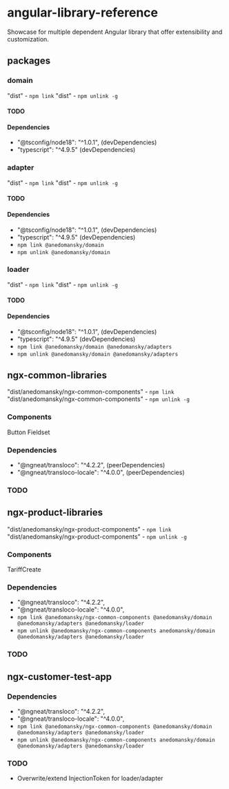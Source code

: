 # angular-library-reference

Showcase for multiple dependent Angular library that offer extensibility and customization.

## packages

### domain

"dist" - `npm link`
"dist" - `npm unlink -g`

#### TODO

#### Dependencies

- "@tsconfig/node18": "^1.0.1", (devDependencies)
- "typescript": "^4.9.5" (devDependencies)

### adapter

"dist" - `npm link`
"dist" - `npm unlink -g`

#### TODO

#### Dependencies

- "@tsconfig/node18": "^1.0.1", (devDependencies)
- "typescript": "^4.9.5" (devDependencies)
- `npm link @anedomansky/domain`
- `npm unlink @anedomansky/domain`

### loader

"dist" - `npm link`
"dist" - `npm unlink -g`

#### TODO

#### Dependencies

- "@tsconfig/node18": "^1.0.1", (devDependencies)
- "typescript": "^4.9.5" (devDependencies)
- `npm link @anedomansky/domain @anedomansky/adapters`
- `npm unlink @anedomansky/domain @anedomansky/adapters`

## ngx-common-libraries

"dist/anedomansky/ngx-common-components" - `npm link`
"dist/anedomansky/ngx-common-components" - `npm unlink -g`

### Components

Button
Fieldset

### Dependencies

- "@ngneat/transloco": "^4.2.2", (peerDependencies)
- "@ngneat/transloco-locale": "^4.0.0", (peerDependencies)

### TODO

## ngx-product-libraries

"dist/anedomansky/ngx-product-components" - `npm link`
"dist/anedomansky/ngx-product-components" - `npm unlink -g`

### Components

TariffCreate

### Dependencies

- "@ngneat/transloco": "^4.2.2",
- "@ngneat/transloco-locale": "^4.0.0",
- `npm link @anedomansky/ngx-common-components @anedomansky/domain @anedomansky/adapters @anedomansky/loader`
- `npm unlink @anedomansky/ngx-common-components anedomansky/domain @anedomansky/adapters @anedomansky/loader`

### TODO

## ngx-customer-test-app

### Dependencies

- "@ngneat/transloco": "^4.2.2",
- "@ngneat/transloco-locale": "^4.0.0",
- `npm link @anedomansky/ngx-common-components @anedomansky/domain @anedomansky/adapters @anedomansky/loader`
- `npm unlink @anedomansky/ngx-common-components anedomansky/domain @anedomansky/adapters @anedomansky/loader`

### TODO

- Overwrite/extend InjectionToken for loader/adapter
